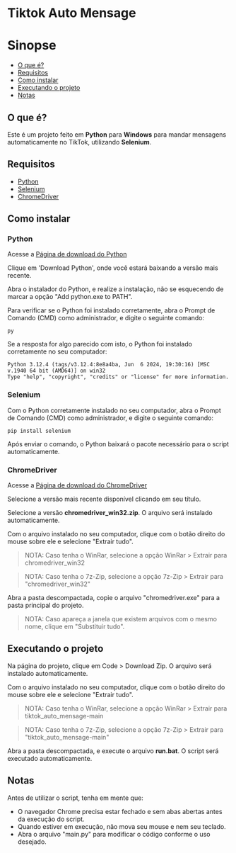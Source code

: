 # Tiktok Auto Mensage

# Sinopse

- [O que é?](#1)
- [Requisitos](#2)
- [Como instalar](#3)
- [Executando o projeto](#4)
- [Notas](#5)


## <a name="1">O que é?</a>

Este é um projeto feito em **Python** para **Windows** para mandar mensagens automaticamente no TikTok, utilizando **Selenium**.

## <a name="2">Requisitos</a>

- [Python](#python)
- [Selenium](#selenium)
- [ChromeDriver](#chromeDriver)

## <a name="3">Como instalar</a>

### <a name="python">Python</a>

Acesse a [Página de download do Python](https://www.python.org/downloads/)

Clique em 'Download Python', onde você estará baixando a versão mais recente.

Abra o instalador do Python, e realize a instalação, não se esquecendo de marcar a opção "Add python.exe to PATH".

Para verificar se o Python foi instalado corretamente, abra o Prompt de Comando (CMD) como administrador, e digite o seguinte comando:

```
py
```

Se a resposta for algo parecido com isto, o Python foi instalado corretamente no seu computador:

```
Python 3.12.4 (tags/v3.12.4:8e8a4ba, Jun  6 2024, 19:30:16) [MSC v.1940 64 bit (AMD64)] on win32
Type "help", "copyright", "credits" or "license" for more information.
```


### <a name="selenium">Selenium</a>

Com o Python corretamente instalado no seu computador, abra o Prompt de Comando (CMD) como administrador, e digite o seguinte comando:

```
pip install selenium
```

Após enviar o comando, o Python baixará o pacote necessário para o script automaticamente.



### <a name="chromeDriver">ChromeDriver</a>

Acesse a [Página de download do ChromeDriver](https://sites.google.com/chromium.org/driver/downloads)

Selecione a versão mais recente disponível clicando em seu título.

Selecione a versão **chromedriver_win32.zip**. O arquivo será instalado automaticamente.

Com o arquivo instalado no seu computador, clique com o botão direito do mouse sobre ele e selecione "Extrair tudo".

> NOTA: Caso tenha o WinRar, selecione a opção WinRar > Extrair para chromedriver_win32

> NOTA: Caso tenha o 7z-Zip, selecione a opção 7z-Zip > Extrair para "chromedriver_win32"

Abra a pasta descompactada, copie o arquivo "chromedriver.exe" para a pasta principal do projeto.

> NOTA: Caso apareça a janela que existem arquivos com o mesmo nome, clique em "Substituir tudo".

## <a name="4">Executando o projeto</a>

Na página do projeto, clique em Code > Download Zip. O arquivo será instalado automaticamente.

Com o arquivo instalado no seu computador, clique com o botão direito do mouse sobre ele e selecione "Extrair tudo".

> NOTA: Caso tenha o WinRar, selecione a opção WinRar > Extrair para tiktok_auto_mensage-main

> NOTA: Caso tenha o 7z-Zip, selecione a opção 7z-Zip > Extrair para "tiktok_auto_mensage-main"

Abra a pasta descompactada, e execute o arquivo **run.bat**. O script será executado automaticamente.

## <a name="5">Notas</a>

Antes de utilizar o script, tenha em mente que:
- O navegador Chrome precisa estar fechado e sem abas abertas antes da execução do script.
- Quando estiver em execução, não mova seu mouse e nem seu teclado.
- Abra o arquivo "main.py" para modificar o código conforme o uso desejado.




